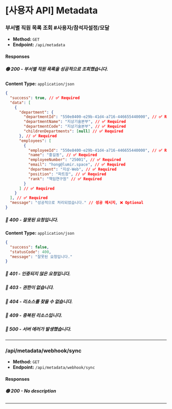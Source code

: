 # [사용자 API] Metadata

### 부서별 직원 목록 조회 #사용자/참석자설정/모달

- **Method:** `GET`
- **Endpoint:** `/api/metadata`

#### Responses

##### 🟢 200 - 부서별 직원 목록을 성공적으로 조회했습니다.

**Content Type:** `application/json`

```json
{
  "success": true, // ✅ Required
  "data": [
    {
      "department": {
        "departmentId": "550e8400-e29b-41d4-a716-446655440000", // ✅ Required
        "departmentName": "지상기술본부", // ✅ Required
        "departmentCode": "지상기술본부", // ✅ Required
        "childrenDepartments": [null] // ✅ Required
      }, // ✅ Required
      "employees": [
        {
          "employeeId": "550e8400-e29b-41d4-a716-446655440000", // ✅ Required
          "name": "홍길동", // ✅ Required
          "employeeNumber": "25001", // ✅ Required
          "email": "hong@lumir.space", // ✅ Required
          "department": "지상-Web", // ✅ Required
          "position": "파트장", // ✅ Required
          "rank": "책임연구원" // ✅ Required
        }
      ] // ✅ Required
    }
  ], // ✅ Required
  "message": "성공적으로 처리되었습니다." // 성공 메시지, ❌ Optional
}
```

##### 🔴 400 - 잘못된 요청입니다.

**Content Type:** `application/json`

```json
{
  "success": false,
  "statusCode": 400,
  "message": "잘못된 요청입니다."
}
```

##### 🔴 401 - 인증되지 않은 요청입니다.

##### 🔴 403 - 권한이 없습니다.

##### 🔴 404 - 리소스를 찾을 수 없습니다.

##### 🔴 409 - 중복된 리소스입니다.

##### 🔴 500 - 서버 에러가 발생했습니다.

---

### /api/metadata/webhook/sync

- **Method:** `GET`
- **Endpoint:** `/api/metadata/webhook/sync`

#### Responses

##### 🟢 200 - No description

---

